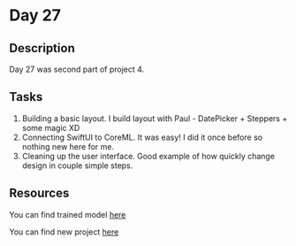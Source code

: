 # Day 27

## Description

Day 27 was second part of project 4.

## Tasks

1. Building a basic layout. I build layout with Paul - DatePicker + Steppers + some magic XD
2. Connecting SwiftUI to CoreML. It was easy! I did it once before so nothing new here for me.
3. Cleaning up the user interface. Good example of how quickly change design in couple simple steps.

## Resources

You can find trained model [here](/Resources/Day_26/SleepCalculator.mlmodel)

You can find new project [here](/Sources/BetterRest/)
